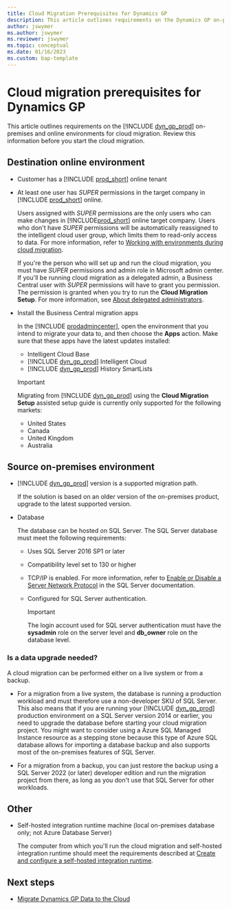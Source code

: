 ```yaml
---
title: Cloud Migration Prerequisites for Dynamics GP
description: This article outlines requirements on the Dynamics GP on-premises and online environments for cloud migration.
author: jswymer 
ms.author: jswymer
ms.reviewer: jswymer
ms.topic: conceptual
ms.date: 01/16/2023
ms.custom: bap-template
---
```


# Cloud migration prerequisites for Dynamics GP

This article outlines requirements on the [!INCLUDE [dyn_gp_prod](../includes/dyn_gp_prod.md)] on-premises and online environments for cloud migration. Review this information before you start the cloud migration. 

## Destination online environment

- Customer has a [!INCLUDE [prod_short](../includes/prod_short.md)] online tenant  

- At least one user has *SUPER* permissions in the target company in [!INCLUDE [prod_short](../includes/prod_short.md)] online.

  Users assigned with *SUPER* permissions are the only users who can make changes in [!INCLUDE[prod_short](../developer/includes/prod_short.md)] online target company. Users who don't have *SUPER* permissions will be automatically reassigned to the intelligent cloud user group, which limits them to read-only access to data. For more information, refer to [Working with environments during cloud migration](migrate-business-central-on-premises.md#working-with-environments-during-cloud-migration). 

  If you're the person who will set up and run the cloud migration, you must have *SUPER* permissions and admin role in Microsoft admin center. If you'll be running cloud migration as a delegated admin, a Business Central user with *SUPER* permissions will have to grant you permission. The permission is granted when you try to run the **Cloud Migration Setup**. For more information, see [About delegated administrators](migration-setup.md#about-delegated-administrators).

- Install the Business Central migration apps 

  In the [!INCLUDE [prodadmincenter](../developer/includes/prodadmincenter.md)], open the environment that you intend to migrate your data to, and then choose the **Apps** action. Make sure that these apps have the latest updates installed:

  - Intelligent Cloud Base  
  - [!INCLUDE [dyn_gp_prod](../includes/dyn_gp_prod.md)] Intelligent Cloud  
  - [!INCLUDE [dyn_gp_prod](../includes/dyn_gp_prod.md)] History SmartLists  

  > [!IMPORTANT]
  > Migrating from [!INCLUDE [dyn_gp_prod](../includes/dyn_gp_prod.md)] using the **Cloud Migration Setup** assisted setup guide is currently only supported for the following markets:  
  >
  > - United States
  > - Canada
  > - United Kingdom
  > - Australia

## Source on-premises environment

- [!INCLUDE [dyn_gp_prod](../includes/dyn_gp_prod.md)] version is a supported migration path.

  If the solution is based on an older version of the on-premises product, upgrade to the latest supported version.

- Database

  <!--The database can be hosted on SQL Server or Azure SQL Database.-->  

  The database can be hosted on SQL Server. The SQL Server database must meet the following requirements:
  - Uses SQL Server 2016 SP1 or later
  - Compatibility level set to 130 or higher
  - TCP/IP is enabled. For more information, refer to [Enable or Disable a Server Network Protocol](/sql/database-engine/configure-windows/enable-or-disable-a-server-network-protocol) in the SQL Server documentation. 
  - Configured for SQL Server authentication.

    > [!IMPORTANT]
    > The login account used for SQL server authentication must have the **sysadmin** role on the server level and **db_owner** role on the database level.

### Is a data upgrade needed?

A cloud migration can be performed either on a live system or from a backup. 
 
- For a migration from a live system, the database is running a production workload and must therefore use a non-developer SKU of SQL Server. This also means that if you are running your [!INCLUDE [dyn_gp_prod](../includes/dyn_gp_prod.md)] production environment on a SQL Server version 2014 or earlier, you need to upgrade the database before starting your cloud migration project. You might want to consider using a Azure SQL Managed Instance resource as a stepping stone because this type of Azure SQL database allows for importing a database backup and also supports most of the on-premises features of SQL Server. 
 
- For a migration from a backup, you can just restore the backup using a SQL Server 2022 (or later) developer edition and run the migration project from there, as long as you don't use that SQL Server for other workloads.


## Other

- Self-hosted integration runtime machine (local on-premises database only; not Azure Database Server)

   The computer from which you'll run the cloud migration and self-hosted integration runtime should meet the requirements described at [Create and configure a self-hosted integration runtime](/azure/data-factory/create-self-hosted-integration-runtime?tabs=data-factory#prerequisites).

## Next steps

- [Migrate Dynamics GP Data to the Cloud](migrate-dynamics-gp.md)  
